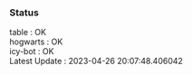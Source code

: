 ### Status


table : OK  
hogwarts : OK  
icy-bot : OK  
Latest Update : 2023-04-26 20:07:48.406042
